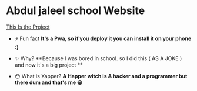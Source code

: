 # Abdul jaleel school Website



[This Is the Project](https://abdul-jaleel-al-fahim-school.web.app/)



- ⚡ Fun fact **It's a Pwa, so if you deploy it you can install it on your phone :)**



- ✨ Why? **Because I was bored in school. so I did this ( AS A JOKE ) and now it's a big project **



- 😶 What is Xapper? **A Happer witch is A hacker and a programmer but there dum and that's me 😀**
